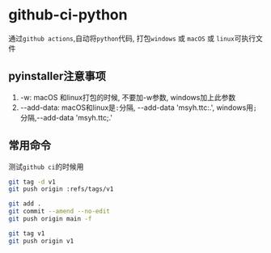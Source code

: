 # github-ci-python

通过`github actions`,自动将`python`代码, 打包`windows` 或 `macOS` 或 `linux`可执行文件

## pyinstaller注意事项
1. -w: macOS 和linux打包的时候, 不要加-w参数, windows加上此参数
2. --add-data: macOS和linux是`:`分隔, --add-data 'msyh.ttc:.', windows用`;`分隔,--add-data 'msyh.ttc;.'

## 常用命令

测试`github ci`的时候用

``` bash
git tag -d v1
git push origin :refs/tags/v1

git add .
git commit --amend --no-edit
git push origin main -f

git tag v1
git push origin v1


```